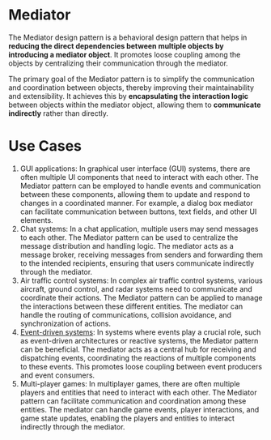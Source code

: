 # Mediator

The Mediator design pattern is a behavioral design pattern that helps in **reducing the direct dependencies between multiple objects by introducing a mediator object**. It promotes loose coupling among the objects by centralizing their communication through the mediator.

The primary goal of the Mediator pattern is to simplify the communication and coordination between objects, thereby improving their maintainability and extensibility. It achieves this by **encapsulating the interaction logic** between objects within the mediator object, allowing them to **communicate indirectly** rather than directly.

# Use Cases

1. GUI applications: In graphical user interface (GUI) systems, there are often multiple UI components that need to interact with each other. The Mediator pattern can be employed to handle events and communication between these components, allowing them to update and respond to changes in a coordinated manner. For example, a dialog box mediator can facilitate communication between buttons, text fields, and other UI elements.
2. Chat systems: In a chat application, multiple users may send messages to each other. The Mediator pattern can be used to centralize the message distribution and handling logic. The mediator acts as a message broker, receiving messages from senders and forwarding them to the intended recipients, ensuring that users communicate indirectly through the mediator.
3. Air traffic control systems: In complex air traffic control systems, various aircraft, ground control, and radar systems need to communicate and coordinate their actions. The Mediator pattern can be applied to manage the interactions between these different entities. The mediator can handle the routing of communications, collision avoidance, and synchronization of actions.
4. [Event-driven systems](./use-cases/Event): In systems where events play a crucial role, such as event-driven architectures or reactive systems, the Mediator pattern can be beneficial. The mediator acts as a central hub for receiving and dispatching events, coordinating the reactions of multiple components to these events. This promotes loose coupling between event producers and event consumers.
5. Multi-player games: In multiplayer games, there are often multiple players and entities that need to interact with each other. The Mediator pattern can facilitate communication and coordination among these entities. The mediator can handle game events, player interactions, and game state updates, enabling the players and entities to interact indirectly through the mediator.